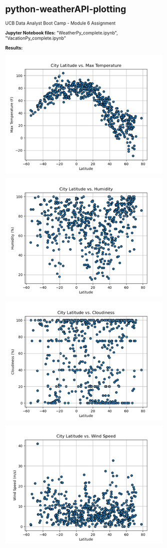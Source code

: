 # python-weatherAPI-plotting
UCB Data Analyst Boot Camp - Module 6 Assignment

**Jupyter Notebook files:** "WeatherPy_complete.ipynb", "VacationPy_complete.ipynb"

**Results:**

![Alt Text](https://github.com/fraserclaire/python-weatherAPI-plotting/blob/main/output_data/Fig1.png)

![Alt Text](https://github.com/fraserclaire/python-weatherAPI-plotting/blob/main/output_data/Fig2.png)

![Alt Text](https://github.com/fraserclaire/python-weatherAPI-plotting/blob/main/output_data/Fig3.png)

![Alt Text](https://github.com/fraserclaire/python-weatherAPI-plotting/blob/main/output_data/Fig4.png)

